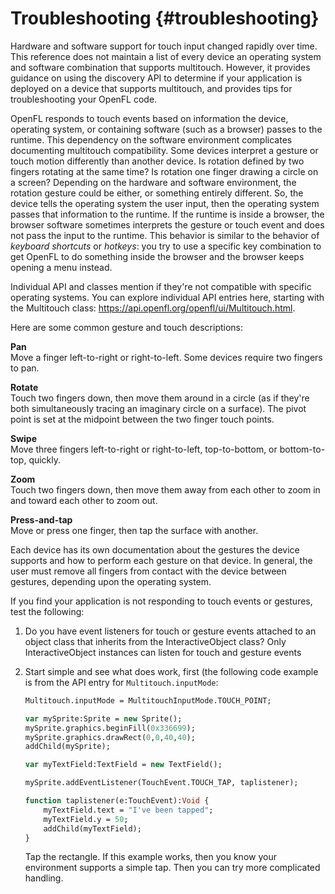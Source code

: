 # Troubleshooting {#troubleshooting}

Hardware and software support for touch input changed rapidly over time. This
reference does not maintain a list of every device an operating system and
software combination that supports multitouch. However, it provides guidance on
using the discovery API to determine if your application is deployed on a device
that supports multitouch, and provides tips for troubleshooting your
OpenFL code.

OpenFL responds to touch events based on information the device,
operating system, or containing software (such as a browser) passes to the
runtime. This dependency on the software environment complicates documenting
multitouch compatibility. Some devices interpret a gesture or touch motion
differently than another device. Is rotation defined by two fingers rotating at
the same time? Is rotation one finger drawing a circle on a screen? Depending on
the hardware and software environment, the rotation gesture could be either, or
something entirely different. So, the device tells the operating system the user
input, then the operating system passes that information to the runtime. If the
runtime is inside a browser, the browser software sometimes interprets the
gesture or touch event and does not pass the input to the runtime. This behavior
is similar to the behavior of _keyboard shortcuts_ or _hotkeys_: you try to use a specific key
combination to get OpenFL to do something inside the browser and the
browser keeps opening a menu instead.

Individual API and classes mention if they're not compatible with specific
operating systems. You can explore individual API entries here, starting with
the Multitouch class:
<https://api.openfl.org/openfl/ui/Multitouch.html>.

Here are some common gesture and touch descriptions:

**Pan**  
Move a finger left-to-right or right-to-left. Some devices require two fingers
to pan.

**Rotate**  
Touch two fingers down, then move them around in a circle (as if they're both
simultaneously tracing an imaginary circle on a surface). The pivot point is set
at the midpoint between the two finger touch points.

**Swipe**  
Move three fingers left-to-right or right-to-left, top-to-bottom, or
bottom-to-top, quickly.

**Zoom**  
Touch two fingers down, then move them away from each other to zoom in and
toward each other to zoom out.

**Press-and-tap**  
Move or press one finger, then tap the surface with another.

Each device has its own documentation about the gestures the device supports and
how to perform each gesture on that device. In general, the user must remove all
fingers from contact with the device between gestures, depending upon the
operating system.

If you find your application is not responding to touch events or gestures, test
the following:

1.  Do you have event listeners for touch or gesture events attached to an
    object class that inherits from the InteractiveObject class? Only
    InteractiveObject instances can listen for touch and gesture events

2.  Start simple and see what does work, first (the following code example is
    from the API entry for `Multitouch.inputMode`:

    ```haxe
    Multitouch.inputMode = MultitouchInputMode.TOUCH_POINT;

    var mySprite:Sprite = new Sprite();
    mySprite.graphics.beginFill(0x336699);
    mySprite.graphics.drawRect(0,0,40,40);
    addChild(mySprite);

    var myTextField:TextField = new TextField();

    mySprite.addEventListener(TouchEvent.TOUCH_TAP, taplistener);

    function taplistener(e:TouchEvent):Void {
        myTextField.text = "I've been tapped";
        myTextField.y = 50;
        addChild(myTextField);
    }
    ```

    Tap the rectangle. If this example works, then you know your environment
    supports a simple tap. Then you can try more complicated handling.

    <!-- TODO: uncomment when gesture support is implemented
    Testing for gesture support is more complicated. An individual device or
    operating system supports any combination of gesture input, or none.

    Here is a simple test for the zoom gesture:

        Multitouch.inputMode = MultitouchInputMode.GESTURE;

        stage.addEventListener(TransformGestureEvent.GESTURE_ZOOM, onZoom);
        var myTextField = new TextField();
        myTextField.y = 200;
        myTextField.text = "Perform a zoom gesture";
        addChild(myTextField);

        function onZoom(evt:TransformGestureEvent):Coid {
        	myTextField.text = "Zoom is supported";
        }

    Perform a zoom gesture on the device and see if the text field populates
    with the message `Zoom is supported`. The event listener is added to the
    stage so you can perform the gesture on any part of the test application.

    Here is a simple test for the pan gesture:

        Multitouch.inputMode = MultitouchInputMode.GESTURE;

        stage.addEventListener(TransformGestureEvent.GESTURE_PAN, onPan);
        var myTextField = new TextField();
        myTextField.y = 200;
        myTextField.text = "Perform a pan gesture";
        addChild(myTextField);

        function onPan(evt:TransformGestureEvent):Coid {
        	myTextField.text = "Pan is supported";
        }

    Perform a pan gesture on the device and see if the text field populates with
    the message `Pan is supported`. The event listener is added to the stage so
    you can perform the gesture on any part of the test application.

    Some operating system and device combinations support both gestures, some
    support only one, some none. Test your application's deployment environment
    to be sure.-->

